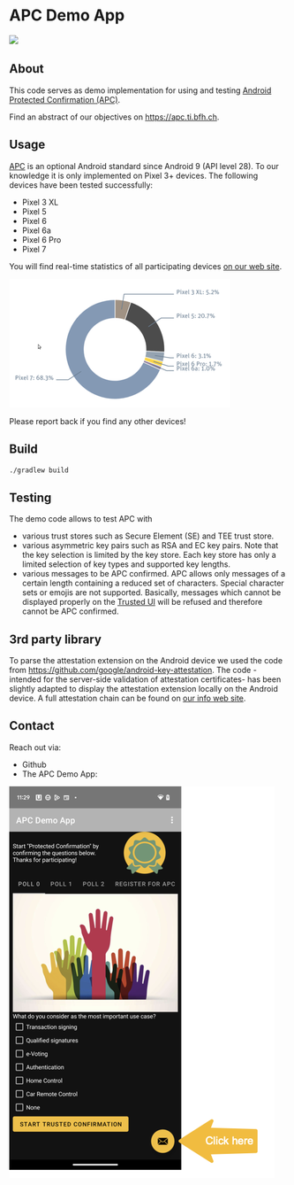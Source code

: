 # APC Demo App

<a href="https://play.google.com/store/apps/details?id=ch.bfh.securevote"><img src="https://play.google.com/intl/en_us/badges/static/images/badges/en_badge_web_generic.png" height="70"></a> 

## About
This code serves as demo implementation for using and testing [Android Protected Confirmation (APC)](https://developer.android.com/training/articles/security-android-protected-confirmation).

Find an abstract of our objectives on https://apc.ti.bfh.ch.


## Usage
[APC](https://source.android.com/docs/security/features/protected-confirmation) is an optional Android standard since Android 9 (API level 28).
To our knowledge it is only implemented on Pixel 3+ devices.
The following devices have been tested successfully:
 * Pixel 3 XL
 * Pixel 5
 * Pixel 6
 * Pixel 6a
 * Pixel 6 Pro
 * Pixel 7


You will find real-time statistics of all participating devices [on our web site](https://apc.ti.bfh.ch/stats/model_stats.html).

<a href="https://apc.ti.bfh.ch/stats/model_stats.html" target="_blank" alt="Screenshot"><img src="./img/model_statistics.png"/></a>

Please report back if you find any other devices!

## Build
```
./gradlew build
```

## Testing
The demo code allows to test APC with
 * various trust stores such as Secure Element (SE) and TEE trust store.
 * various asymmetric key pairs such as RSA and EC key pairs. Note that the key selection is limited by the key store. Each key store has only a limited selection of key types and supported key lengths.
 * various messages to be APC confirmed. APC allows only messages of a certain length containing a reduced set of characters. Special character sets or emojis are not supported. Basically, messages which cannot be displayed properly on the [Trusted UI](https://source.android.com/docs/security/features/protected-confirmation) will be refused and therefore cannot be APC confirmed.

## 3rd party library
To parse the attestation extension on the Android device we used the code from https://github.com/google/android-key-attestation. The code -intended for the server-side validation of attestation certificates- has been slightly adapted to display the attestation extension locally on the Android device. A full attestation chain can be found on [our info web site](https://apc.ti.bfh.ch/api/attestation_chain.html).

## Contact
Reach out via:
 * Github
 * The APC Demo App:

<img src="./img/feedback.png"/>
